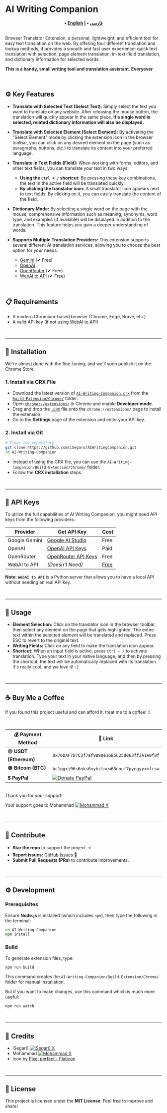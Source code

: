 # AI Writing Companion

<div align="center">
    <strong>
        • <a href="./README.md">English</a> |
        • <a href="./README.FA.md">فارسی</a>
    </strong>
</div>

<br>

Browser Translator Extension, a personal, lightweight, and efficient tool for easy text translation on the web. By offering four different translation and lookup methods, it provides a smooth and fast user experience: quick text translation with selection, page element translation, in-text-field translation, and dictionary information for selected words.

**This is a handy, small writing tool and translation assistant. Everyever**

<br>

## ⚙️ Key Features

- **Translate with Selected Text (Select Text):** Simply select the text you want to translate on any website. After releasing the mouse button, the translation will quickly appear in the same place. **If a single word is selected, related dictionary information will also be displayed.**
- **Translate with Selected Element (Select Element):** By activating the "Select Element" mode by clicking the extension icon in the browser toolbar, you can click on any desired element on the page (such as paragraphs, buttons, etc.) to translate its content into your preferred language.
- **Translate in Text Fields (Field):** When working with forms, editors, and other text fields, you can translate your text in two ways:
  - **Using the `Ctrl + /` shortcut:** By pressing these key combinations, the text in the active field will be translated quickly.
  - **By clicking the translator icon:** A small translator icon appears next to text fields. By clicking on it, you can easily translate the content of the field.
- **Dictionary Mode:** By selecting a single word on the page with the mouse, comprehensive information such as meaning, synonyms, word type, and examples (if available) will be displayed in addition to the translation. This feature helps you gain a deeper understanding of words.
- **Supports Multiple Translation Providers:** This extension supports several different AI translation services, allowing you to choose the best option for your needs.

  - [Gemini][gemini-url] (✔ Free)
  - [OpenAI][openai-url]
  - [OpenRouter][openrouter-url] (✔ Free)
  - [WebAI to API][webai-to-api-url] (✔ Free)

<br>

## 📋 Requirements

- A modern Chromium-based browser (Chrome, Edge, Brave, etc.)
- A valid API key (if not using [WebAI to API][webai-to-api-url])

<br>

---

## 🔧 Installation

We're almost done with the fine-tuning, and we'll soon publish it on the Chrome Store.

### 1. Install via CRX File

- Download the latest version of [`AI-Writing-Companion.crx`][crx-download-url] from the [`Build-Extension/Chrome/`][chrome-build-folder-url] folder.
- Open [`chrome://extensions/`][chrome-extensions-url] in Chrome and enable **Developer mode**.
- Drag and drop the [`.CRX`][crx-download-url] file onto the `chrome://extensions/` page to install the extension.
- Go to the **Settings** page of the extension and enter your API key.

### 2. Install via Git

```bash
# Clone the repository
git clone https://github.com/iSegaro/AIWritingCompanion.git
cd AI-Writing-Companion
```

- Instead of using the CRX file, you can use the `AI-Writing-Companion/Build-Extension/Chrome/` folder.
- Follow the **CRX installation** steps.

<br>

---

## 🔑 API Keys

To utilize the full capabilities of AI Writing Companion, you might need API keys from the following providers:

| Provider      | Get API Key                                   | Cost                     |
| ------------- | --------------------------------------------- | ------------------------ |
| Google Gemini | [Google AI Studio][gemini-api-key-url]        | Free                     |
| OpenAI        | [OpenAI API Keys][openai-api-key-url]         | Paid                     |
| OpenRouter    | [OpenRouter API Keys][openrouter-api-key-url] | Free                     |
| WebAI to API  | _(Doesn't Need)_                              | [Free][webai-to-api-url] |

**Note:** **`WebAI to API`** is a Python server that allows you to have a local API without needing an real API key.

<br>

---

## 🎯 Usage

- **Element Selection:** Click on the translator icon in the browser toolbar, then select any element on the page that gets highlighted. The entire text within the selected element will be translated and replaced. Press ESC to revert to the original text.
- **Writing Fields:** Click on any field to make the translation icon appear.
- **Shortcut:** When an input field is active, press `Ctrl + /` to activate translation.
  Type your text in your native language, and then by pressing the shortcut, the text will be automatically replaced with its translation. It's really cool, and we love it! : )

<br>

---

## ☕ Buy Me a Coffee

If you found this project useful and can afford it, treat me to a coffee! :)

<br>

| 💰 Payment Method      | 🔗 Link                                                                                                                                                          |
| ---------------------- | ---------------------------------------------------------------------------------------------------------------------------------------------------------------- |
| 🟢 **USDT (Ethereum)** | `0x76DAF7D7C3f7af9B90e16B5C25d063ff3A1A0f8f`                                                                                                                     |
| 🟠 **Bitcoin (BTC)**   | `bc1qgxj96s6nks6nyhzlncw65nnuf7pyngyyxmfrsw`                                                                                                                     |
| 💲 **PayPal**          | [![Donate PayPal](https://img.shields.io/badge/Donate-Paypal-00457C?logo=paypal&labelColor=gold)](https://www.paypal.com/donate/?hosted_button_id=DUZBXEKUJGKLE) |

<br>
Thank you for your support!

Your support goes to Mohammad [![Mohammad X](<https://img.shields.io/badge/X%20(Twitter)-M_Khani65-green?style=flat&logo=x>)][mohammad-x-url]

<br>

---

## 🤝 Contribute

- **Star the repo** to support the project. ⭐
- **Report issues:** [GitHub Issues][github-issues-url] 🐞
- **Submit Pull Requests (PRs)** to contribute improvements.

<br>

---

## ⚙️ Development

### Prerequisites

Ensure **Node.js** is installed (which includes `npm`), then type the following in the terminal:

```bash
cd AI-Writing-Companion
npm install
```

### Build

To generate extension files, type:

```bash
npm run build
```

This command creates the `AI-Writing-Companion/Build-Extension/Chrome/` folder for manual installation.

But if you want to make changes, use this command which is much more useful:

```bash
npm run watch
```

<br>

---

## 🎨 Credits

- iSegar0 [![iSegar0 X](<https://img.shields.io/badge/X%20(Twitter)-iSegar0-blue?style=flat&logo=x>)](https://x.com/iSegar0/)
- Mohammad [![Mohammad X](<https://img.shields.io/badge/X%20(Twitter)-M_Khani65-blue?style=flat&logo=x>)](https://x.com/M_Khani65/)
- Icon by [Pixel perfect - Flaticon][flaticon-url]

<br>

---

## 📜 License

This project is licensed under the **MIT License**. Feel free to improve and share!

[gemini-url]: https://gemini.com/
[openai-url]: https://chat.openai.com/
[openrouter-url]: https://openrouter.ai/
[webai-to-api-url]: https://github.com/Amm1rr/WebAI-to-API/
[crx-download-url]: https://github.com/iSegaro/AIWritingCompanion/raw/refs/heads/main/Build-Extension/Chrome/AI-Writing-Companion.crx
[chrome-build-folder-url]: https://github.com/iSegaro/AIWritingCompanion/raw/refs/heads/main/Build-Extension/Chrome/
[chrome-extensions-url]: chrome://extensions/
[gemini-api-key-url]: https://aistudio.google.com/apikey/
[openai-api-key-url]: https://platform.openai.com/api-keys/
[openrouter-api-key-url]: https://openrouter.ai/settings/keys/
[mohammad-x-url]: https://x.com/m_khani65/
[github-issues-url]: https://github.com/iSegaro/AIWritingCompanion/issues
[isegaro-x-url]: https://x.com/iSegar0/
[m-khani65-x-url]: https://x.com/M_Khani65/
[flaticon-url]: https://www.flaticon.com/free-icons/translate
